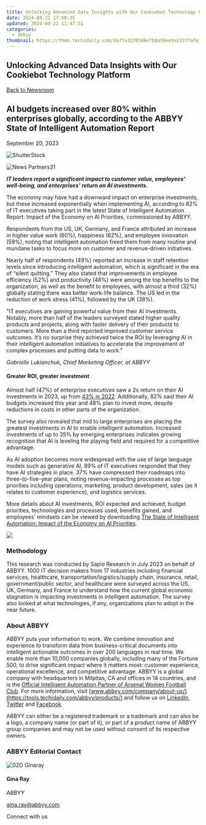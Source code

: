 ```yaml
---
title: Unlocking Advanced Data Insights with Our Cookiebot Technology Platform
date: 2024-08-21 17:50:35
updated: 2024-08-22 11:47:51
categories:
  - abbyy
thumbnail: https://thmb.techidaily.com/da7fa3270346efb8a59ee9a2227fafe39fab3e8091406f28b8c4b7ad88c22375.jpg
---
```


## Unlocking Advanced Data Insights with Our Cookiebot Technology Platform

[Back to Newsroom](https://tools.techidaily.com/abbyy/products/)

## AI budgets increased over 80% within enterprises globally, according to the ABBYY State of Intelligent Automation Report

September 20, 2023

![ShutterStock](https://content.abbyy.com/-/media/project/abbyy/abbyy/branchtemplates/shutterstock_1272462163_1296-x-729.jpg?h=729&iar=0&w=1296)

![News Partners31](https://static4.abbyy.com/abbyycommedia/33881/news-partners31.jpg) 

**_IT leaders report a significant impact to customer value, employees’ well-being, and enterprises’ return on AI investments._**

The economy may have had a downward impact on enterprise investments, but these increased exponentially when implementing AI, according to 82% of IT executives taking part in the latest State of Intelligent Automation Report: Impact of the Economy on AI Priorities, commissioned by ABBYY.

Respondents from the US, UK, Germany, and France attributed an increase in higher value work (60%), happiness (62%), and employee innovation (59%), noting that intelligent automation freed them from many routine and mundane tasks to focus more on customer and revenue-driven initiatives.

Nearly half of respondents (49%) reported an increase in staff retention levels since introducing intelligent automation, which is significant in the era of “silent quitting.” They also stated that improvements in employee efficiency (52%) and productivity (48%) were among the top benefits to the organization, as well as the benefit to employees, with almost a third (32%) globally stating there was better work-life balance. The US led in the reduction of work stress (41%), followed by the UK (38%).

"IT executives are gaining powerful value from their AI investments.   
Notably, more than half of the leaders surveyed stated higher quality products and projects, along with faster delivery of their products to customers. More than a third reported improved customer service outcomes. It’s no surprise they achieved twice the ROI by leveraging AI in their intelligent automation initiatives to accelerate the improvement of complex processes and putting data to work."

_Gabrielle Lukianchuk, Chief Marketing Officer, at ABBYY_

#### Greater ROI, greater investment

Almost half (47%) of enterprise executives saw a 2x return on their AI investments in 2023, up from [43% in 2022](https://tools.techidaily.com/abbyy/products/). Additionally, 82% said their AI budgets increased this year and 48% plan to invest more, despite reductions in costs in other parts of the organization.

The survey also revealed that mid to large enterprises are placing the greatest investments in AI to enable intelligent automation. Increased investments of up to 35% by emerging enterprises indicates growing recognition that AI is leveling the playing field and required for a competitive advantage.

As AI adoption becomes more widespread with the use of large language models such as generative AI, 89% of IT executives responded that they have AI strategies in place. 37% have compressed their roadmaps into three-to-five-year plans, noting revenue-impacting processes as top priorities including operations, marketing, product development, sales (as it relates to customer experience), and logistics services.

More details about AI investments, ROI expected and achieved, budget priorities, technologies and processes used, benefits gained, and employees’ mindsets can be viewed by downloading [The State of Intelligent Automation: Impact of the Economy on AI Priorities](https://tools.techidaily.com/abbyy/products/).

![](https://static1.abbyy.com/abbyycommedia/37805/infographic-economic-challenges-survey-en.jpg)

### Methodology

This research was conducted by Sapio Research in July 2023 on behalf of ABBYY. 1000 IT decision makers from 17 industries including financial services, healthcare, transportation/logistics/supply chain, insurance, retail, government/public sector, and healthcare were surveyed across the US, UK, Germany, and France to understand how the current global economic stagnation is impacting investments in intelligent automation. The survey also looked at what technologies, if any, organizations plan to adopt in the near future.

### About ABBYY

ABBYY puts your information to work. We combine innovation and experience to transform data from business-critical documents into intelligent actionable outcomes in over 200 languages in real time. We enable more than 10,000 companies globally, including many of the Fortune 500, to drive significant impact where it matters most: customer experience, operational excellence, and competitive advantage. ABBYY is a global company with headquarters in Milpitas, CA and offices in 14 countries, and is the [Official Intelligent Automation Partner of Arsenal Women Football Club](https://tools.techidaily.com/abbyy/products/). For more information, visit [www.abbyy.com/company/about-us/](https://tools.techidaily.com/abbyy/products/) and follow us on [LinkedIn](https://www.linkedin.com/company/abbyy), [Twitter](https://twitter.com/ABBYY%5FSoftware) and [Facebook](https://www.facebook.com/ABBYYsoft).

ABBYY can either be a registered trademark or a trademark and can also be a logo, a company name (or part of it), or part of a product name of ABBYY group companies and may not be used without consent of its respective owners.

### ABBYY Editorial Contact

![02D Ginaray](https://static2.abbyy.com/abbyycommedia/23662/02d-ginaray.png)

#### Gina Ray

_ABBYY_

[gina.ray@abbyy.com](https://tools.techidaily.com/abbyy/products/) 

Connect with us

<ins class="adsbygoogle"
     style="display:block"
     data-ad-format="autorelaxed"
     data-ad-client="ca-pub-7571918770474297"
     data-ad-slot="1223367746"></ins>



<ins class="adsbygoogle"
     style="display:block"
     data-ad-client="ca-pub-7571918770474297"
     data-ad-slot="8358498916"
     data-ad-format="auto"
     data-full-width-responsive="true"></ins>
